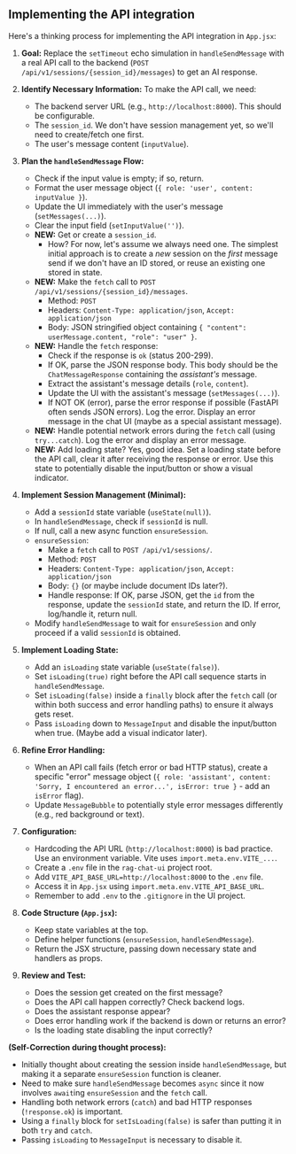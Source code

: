 ## Implementing the API integration ##

Here's a thinking process for implementing the API integration in `App.jsx`:

1.  **Goal:** Replace the `setTimeout` echo simulation in `handleSendMessage` with a real API call to the backend (`POST /api/v1/sessions/{session_id}/messages`) to get an AI response.

2.  **Identify Necessary Information:** To make the API call, we need:
    *   The backend server URL (e.g., `http://localhost:8000`). This should be configurable.
    *   The `session_id`. We don't have session management yet, so we'll need to create/fetch one first.
    *   The user's message content (`inputValue`).

3.  **Plan the `handleSendMessage` Flow:**
    *   Check if the input value is empty; if so, return.
    *   Format the user message object (`{ role: 'user', content: inputValue }`).
    *   Update the UI immediately with the user's message (`setMessages(...)`).
    *   Clear the input field (`setInputValue('')`).
    *   **NEW:** Get or create a `session_id`.
        *   How? For now, let's assume we always need one. The simplest initial approach is to create a *new* session on the *first* message send if we don't have an ID stored, or reuse an existing one stored in state.
    *   **NEW:** Make the `fetch` call to `POST /api/v1/sessions/{session_id}/messages`.
        *   Method: `POST`
        *   Headers: `Content-Type: application/json`, `Accept: application/json`
        *   Body: JSON stringified object containing `{ "content": userMessage.content, "role": "user" }`.
    *   **NEW:** Handle the `fetch` response:
        *   Check if the response is `ok` (status 200-299).
        *   If OK, parse the JSON response body. This body should be the `ChatMessageResponse` containing the *assistant's* message.
        *   Extract the assistant's message details (`role`, `content`).
        *   Update the UI with the assistant's message (`setMessages(...)`).
        *   If NOT OK (error), parse the error response if possible (FastAPI often sends JSON errors). Log the error. Display an error message in the chat UI (maybe as a special assistant message).
    *   **NEW:** Handle potential network errors during the `fetch` call (using `try...catch`). Log the error and display an error message.
    *   **NEW:** Add loading state? Yes, good idea. Set a loading state before the API call, clear it after receiving the response or error. Use this state to potentially disable the input/button or show a visual indicator.

4.  **Implement Session Management (Minimal):**
    *   Add a `sessionId` state variable (`useState(null)`).
    *   In `handleSendMessage`, check if `sessionId` is null.
    *   If null, call a new async function `ensureSession`.
    *   `ensureSession`:
        *   Make a `fetch` call to `POST /api/v1/sessions/`.
        *   Method: `POST`
        *   Headers: `Content-Type: application/json`, `Accept: application/json`
        *   Body: `{}` (or maybe include document IDs later?).
        *   Handle response: If OK, parse JSON, get the `id` from the response, update the `sessionId` state, and return the ID. If error, log/handle it, return null.
    *   Modify `handleSendMessage` to wait for `ensureSession` and only proceed if a valid `sessionId` is obtained.

5.  **Implement Loading State:**
    *   Add an `isLoading` state variable (`useState(false)`).
    *   Set `isLoading(true)` right before the API call sequence starts in `handleSendMessage`.
    *   Set `isLoading(false)` inside a `finally` block after the `fetch` call (or within both success and error handling paths) to ensure it always gets reset.
    *   Pass `isLoading` down to `MessageInput` and disable the input/button when true. (Maybe add a visual indicator later).

6.  **Refine Error Handling:**
    *   When an API call fails (fetch error or bad HTTP status), create a specific "error" message object (`{ role: 'assistant', content: 'Sorry, I encountered an error...', isError: true }` - add an `isError` flag).
    *   Update `MessageBubble` to potentially style error messages differently (e.g., red background or text).

7.  **Configuration:**
    *   Hardcoding the API URL (`http://localhost:8000`) is bad practice. Use an environment variable. Vite uses `import.meta.env.VITE_...`.
    *   Create a `.env` file in the `rag-chat-ui` project root.
    *   Add `VITE_API_BASE_URL=http://localhost:8000` to the `.env` file.
    *   Access it in `App.jsx` using `import.meta.env.VITE_API_BASE_URL`.
    *   Remember to add `.env` to the `.gitignore` in the UI project.

8.  **Code Structure (`App.jsx`):**
    *   Keep state variables at the top.
    *   Define helper functions (`ensureSession`, `handleSendMessage`).
    *   Return the JSX structure, passing down necessary state and handlers as props.

9.  **Review and Test:**
    *   Does the session get created on the first message?
    *   Does the API call happen correctly? Check backend logs.
    *   Does the assistant response appear?
    *   Does error handling work if the backend is down or returns an error?
    *   Is the loading state disabling the input correctly?

**(Self-Correction during thought process):**
*   Initially thought about creating the session inside `handleSendMessage`, but making it a separate `ensureSession` function is cleaner.
*   Need to make sure `handleSendMessage` becomes `async` since it now involves `await`ing `ensureSession` and the `fetch` call.
*   Handling both network errors (`catch`) and bad HTTP responses (`!response.ok`) is important.
*   Using a `finally` block for `setIsLoading(false)` is safer than putting it in both `try` and `catch`.
*   Passing `isLoading` to `MessageInput` is necessary to disable it.
